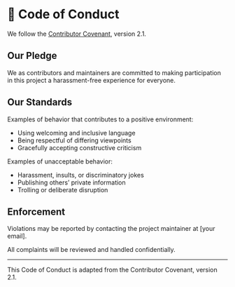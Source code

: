 # 📜 Code of Conduct

We follow the [Contributor Covenant](https://www.contributor-covenant.org/), version 2.1.

## Our Pledge

We as contributors and maintainers are committed to making participation in this project a harassment-free experience for everyone.

## Our Standards

Examples of behavior that contributes to a positive environment:
- Using welcoming and inclusive language
- Being respectful of differing viewpoints
- Gracefully accepting constructive criticism

Examples of unacceptable behavior:
- Harassment, insults, or discriminatory jokes
- Publishing others’ private information
- Trolling or deliberate disruption

## Enforcement

Violations may be reported by contacting the project maintainer at [your email].

All complaints will be reviewed and handled confidentially.

---

This Code of Conduct is adapted from the Contributor Covenant, version 2.1.
